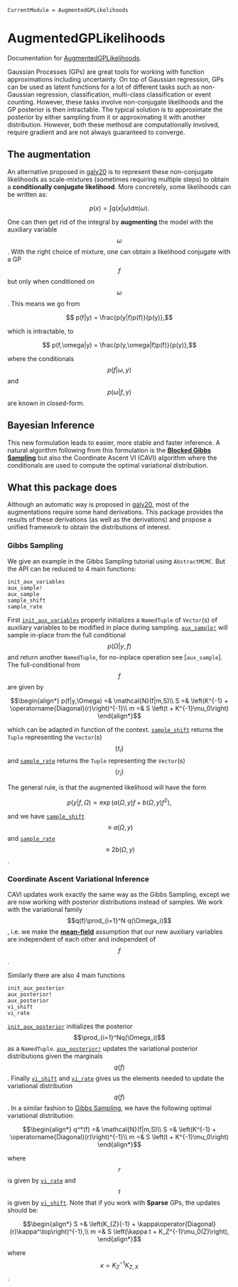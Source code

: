 ```@meta
CurrentModule = AugmentedGPLikelihoods
```

# AugmentedGPLikelihoods

Documentation for [AugmentedGPLikelihoods](https://github.com/theogf/AugmentedGPLikelihoods.jl).


Gaussian Processes (GPs) are great tools for working with function approximations
including uncertainty.
On top of Gaussian regression, GPs can be used as latent functions for a lot of
different tasks such as non-Gaussian regression, classification, multi-class
classification or event counting.
However, these tasks involve non-conjugate likelihoods and the GP posterior 
is then intractable.
The typical solution is to approximate the posterior by either sampling from it
or approximating it with another distribution.
However, both these methosd are computationally involved, require gradient
and are not always guaranteed to converge.


## The augmentation
An alternative proposed in [galy20](@cite) is to represent these non-conjugate
likelihoods as scale-mixtures (sometimes requiring multiple steps) to obtain
a __conditionally conjugate likelihood__.
More concretely, some likelihoods can be written as:
```math
    p(x) = \int q(x|\omega)d\pi(\omega).
```
One can then get rid of the integral by __augmenting__ the model with the
auxiliary variable $$\omega$$.
With the right choice of mixture, one can obtain a likelihood conjugate with a 
GP $$f$$ but only when conditioned on $$\omega$$.
This means we go from
```math
    p(f|y) = \frac{p(y|f)p(f)}{p(y)},
```
which is intractable, to
```math
    p(f,\omega|y) = \frac{p(y,\omega|f)p(f)}{p(y)},
```
where the conditionals $$p(f|\omega,y)$$ and $$p(\omega|f,y)$$ are known
in closed-form.

## Bayesian Inference

This new formulation leads to easier, more stable and faster inference.
A natural algorithm following from this formulation is the [__Blocked Gibbs Sampling__](https://en.wikipedia.org/wiki/Gibbs_sampling#Blocked_Gibbs_sampler)
but also the Coordinate Ascent VI (CAVI) algorithm where the conditionals are used
to compute the optimal variational distribution.

## What this package does

Although an automatic way is proposed in [galy20](@cite), most of the 
augmentations require some hand derivations.
This package provides the results of these derivations (as well as the derivations)
and propose a unified framework to obtain the distributions of interest.

### Gibbs Sampling

We give an example in the Gibbs Sampling tutorial using `AbstractMCMC`.
But the API can be reduced to 4 main functions:
```@docs
init_aux_variables
aux_sample!
aux_sample
sample_shift
sample_rate
```
First [`init_aux_variables`](@ref) properly initializes a `NamedTuple` of `Vector`(s) of
auxiliary variables to be modified in place during sampling.
[`aux_sample!`](@ref) will sample in-place from the full conditional $$p(\Omega|y,f)$$ and return another `NamedTuple`, for no-inplace operation see [`aux_sample`].
The full-conditional from $$f$$ are given by
```math
\begin{align*}
    p(f|y,\Omega) =& \mathcal{N}(f|m,S)\\
    S =& \left(K^{-1} + \operatorname{Diagonal}(r)\right)^{-1}\\
    m =& S \left(t + K^{-1}\mu_0\right)
\end{align*}
```
which can be adapted in function of the context.
[`sample_shift`](@ref) returns the `Tuple` representing the `Vector`(s) $$\{t_i\}$$
and [`sample_rate`](@ref) returns the `Tuple` representing the `Vector`(s) $$\{r_i\}$$

The general rule, is that the augmented likelihood will have the form
```math
    p(y|f,\Omega) \propto \exp\left(a(\Omega,y)f + b(\Omega,y)f^2\right),
```
and we have [`sample_shift`](@ref) $$\equiv a(\Omega,y)$$ and [`sample_rate`](@ref) $$\equiv 2b(\Omega,y)$$.

### Coordinate Ascent Variational Inference

CAVI updates work exactly the same way as the Gibbs Sampling, except we 
are now working with posterior distributions instead of samples.
We work with the variational family $$q(f)\prod_{i=1}^N q(\Omega_i)$$, i.e. we make the [__mean-field__](https://en.wikipedia.org/wiki/Mean-field_theory) assumption that our new auxiliary variables are independent of each other and independent of $$f$$.

Similarly there are also 4 main functions

```@docs
init_aux_posterior
aux_posterior!
aux_posterior
vi_shift
vi_rate
```

[`init_aux_posterior`](@ref) initializes the posterior $$\prod_{i=1}^Nq(\Omega_i)$$ as a `NamedTuple`.
[`aux_posterior!`](@ref) updates the variational posterior distributions given the marginals $$q(f)$$.
Finally [`vi_shift`](@ref) and [`vi_rate`](@ref) gives us the elements needed to update the variational distribution $$q(f)$$.
In a similar fashion to [Gibbs Sampling](@ref), we have the following optimal
variational distribution:
```math
\begin{align*}
    q^*(f) =& \mathcal{N}(f|m,S)\\
    S =& \left(K^{-1} + \operatorname{Diagonal}(r)\right)^{-1}\\
    m =& S \left(t + K^{-1}\mu_0\right)
\end{align*}
```
where $$r$$ is given by [`vi_rate`](@ref) and $$t$$ is given by [`vi_shift`](@ref).
Note that if you work with __Sparse__ GPs, the updates should be:
```math
\begin{align*}
    S =& \left(K_{Z}{-1} + \kappa\operator{Diagonal}(r)\kappa^\top\right)^{-1},\\
    m =& S \left(\kappa t + K_Z^{-1}\mu_0(Z)\right),
\end{align*}
```
where $$\kappa=K_{Z}^{-1}K_{Z,X}$$.